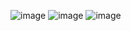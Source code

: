 ![image](https://github.com/Akchhya/Webdev-Projects/assets/143519796/7ff0dc0c-e178-4ec9-9188-af3c823a05e1)
![image](https://github.com/Akchhya/Webdev-Projects/assets/143519796/ff5677fc-4d3b-4bc3-bfcc-873dc0716cc8)
![image](https://github.com/Akchhya/Webdev-Projects/assets/143519796/932ead23-f362-4688-8f73-6610b86f008e)


